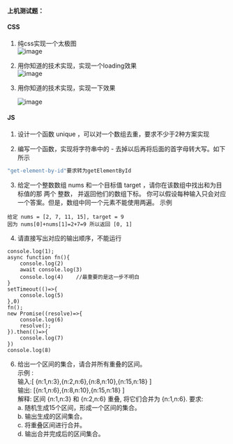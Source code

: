 #### 上机测试题：

#### CSS

1. 纯css实现一个太极图<br>
   ![image](https://user-images.githubusercontent.com/65204427/185289232-4516344c-8ab1-42ec-bbae-3e3caf889dc3.png)


2. 用你知道的技术实现，实现一个loading效果<br>
   ![image](https://user-images.githubusercontent.com/65204427/185289151-e83bbde0-eced-46b8-b420-8060e0b2bf00.png)

   


3. 用你知道的技术实现，实现一下效果

   ![image](http://www.softeem.xin:8090/upload/2022/04/16be0c763481102b-326c0d0182a443d484494e0c3f243759.gif)

   

#### JS

1. 设计一个函数 unique ，可以对一个数组去重，要求不少于2种方案实现

2. 编写一个函数，实现将字符串中的 - 去掉以后再将后面的首字母转大写。如下所示

```js
"get-element-by-id"要求转为getElementById
```

3. 给定一个整数数组 nums 和一个目标值 target ，请你在该数组中找出和为目标值的那 两个 整数， 并返回他们的数组下标。
   你可以假设每种输入只会对应一个答案。但是，数组中同一个元素不能使用两遍。
   示例

```
给定 nums = [2, 7, 11, 15], target = 9
因为 nums[0]+nums[1]=2+7=9 所以返回 [0, 1]
```

4. 请直接写出对应的输出顺序，不能运行
```
console.log(1);
async function fn(){
    console.log(2)
    await console.log(3)
    console.log(4)    //最重要的是这一步不明白
}
setTimeout(()=>{
    console.log(5)
},0)
fn();
new Promise((resolve)=>{
    console.log(6)
    resolve();
}).then(()=>{
    console.log(7)
})
console.log(8)
```
6. 给出一个区间的集合，请合并所有重叠的区间。  <br>示例 : <br>输入:[ {n:1,n:3},{n:2,n:6},{n:8,n:10},{n:15,n:18} ]<br>
   输出: [{n:1,n:6},{n:8,n:10},{n:15,n:18} ]<br>
   解释: 区间 {n:1,n:3} 和 {n:2,n:6} 重叠, 将它们合并为 {n:1,n:6}. 要求:<br>
   a. 随机生成15个区间，形成一个区间的集合。 <br>
   b. 输出生成的区间集合。<br>
   c. 将重叠区间进行合并。<br>
   d. 输出合并完成后的区间集合。<br>
